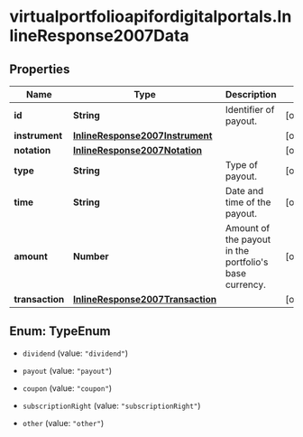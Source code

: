 # virtualportfolioapifordigitalportals.InlineResponse2007Data

## Properties

Name | Type | Description | Notes
------------ | ------------- | ------------- | -------------
**id** | **String** | Identifier of payout. | [optional] 
**instrument** | [**InlineResponse2007Instrument**](InlineResponse2007Instrument.md) |  | [optional] 
**notation** | [**InlineResponse2007Notation**](InlineResponse2007Notation.md) |  | [optional] 
**type** | **String** | Type of payout. | [optional] 
**time** | **String** | Date and time of the payout. | [optional] 
**amount** | **Number** | Amount of the payout in the portfolio&#39;s base currency. | [optional] 
**transaction** | [**InlineResponse2007Transaction**](InlineResponse2007Transaction.md) |  | [optional] 



## Enum: TypeEnum


* `dividend` (value: `"dividend"`)

* `payout` (value: `"payout"`)

* `coupon` (value: `"coupon"`)

* `subscriptionRight` (value: `"subscriptionRight"`)

* `other` (value: `"other"`)




